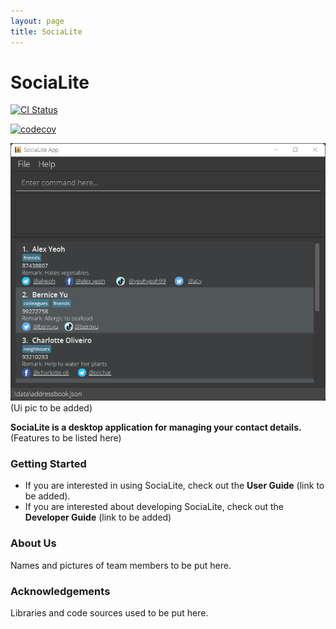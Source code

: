 ```yaml
---
layout: page
title: SociaLite
---
```

# SociaLite

[![CI Status](https://github.com/AY2122S1-CS2103T-F11-4/tp/workflows/Java%20CI/badge.svg)](https://github.com/AY2122S1-CS2103T-F11-4/tp/actions)

[![codecov](https://codecov.io/gh/AY2122S1-CS2103T-F11-4/tp/branch/master/graph/badge.svg?token=KPARXU5FYH)](https://codecov.io/gh/AY2122S1-CS2103T-F11-4/tp)

![Ui](images/Ui.png)
(Ui pic to be added)

**SociaLite is a desktop application for managing your contact details.** 
(Features to be listed here)

### Getting Started

* If you are interested in using SociaLite, check out the **User Guide** (link to be added).
* If you are interested about developing SociaLite, check out the **Developer Guide** (link to be added)

### About Us
Names and pictures of team members to be put here.

### Acknowledgements
Libraries and code sources used to be put here.
